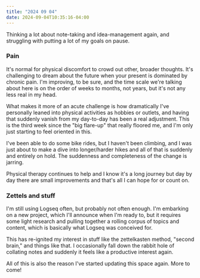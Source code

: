 ```yaml
---
title: "2024 09 04"
date: 2024-09-04T10:35:16-04:00
---
```


Thinking a lot about note-taking and idea-management again, and struggling with
putting a lot of my goals on pause.

### Pain

It's normal for physical discomfort to crowd out other, broader thoughts. It's
challenging to dream about the future when your present is dominated by chronic
pain. I'm improving, to be sure, and the time scale we're talking about here is
on the order of weeks to months, not years, but it's not any less real in my
head.

What makes it more of an acute challenge is how dramatically I've personally
leaned into physical activities as hobbies or outlets, and having that suddenly
vanish from my day-to-day has been a real adjustment. This is the third week
since the "big flare-up" that really floored me, and I'm only just starting to
feel oriented in this.

I've been able to do some bike rides, but I haven't been climbing, and I was
just about to make a dive into longer/harder hikes and all of that is suddenly
and entirely on hold. The suddenness and completeness of the change is jarring.

Physical therapy continues to help and I know it's a long journey but day by day
there are small improvements and that's all I can hope for or count on.

### Zettels and stuff

I'm still using Logseq often, but probably not often enough. I'm embarking on a
new project, which I'll announce when I'm ready to, but it requires some light
research and pulling together a rolling corpus of topics and content, which is
basically what Logseq was conceived for.

This has re-ignited my interest in stuff like the zettelkasten method, "second
brain," and things like that. I occasionally fall down the rabbit hole of
collating notes and suddenly it feels like a productive interest again.

All of this is also the reason I've started updating this space again. More to
come!
